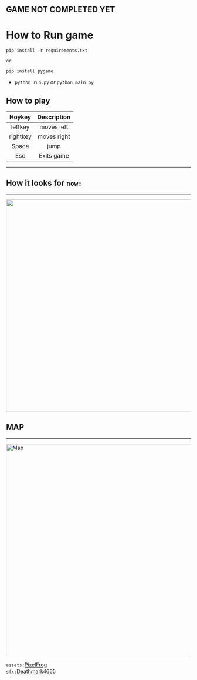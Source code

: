## GAME NOT COMPLETED YET
# How to Run game  

```
pip install -r requirements.txt 

```
*`or`*
```
pip install pygame
```
* `python run.py` *or* `python main.py`

## How to play

| Hoykey | Description |
| :--: | :--: |
| leftkey | moves left |
| rightkey | moves right |
| Space | jump |
| Esc  | Exits game|
***
## How it looks for `now:`
***
<img width="578" src="https://user-images.githubusercontent.com/122863540/229300662-ccb4bab0-5a94-47ca-a736-ccabe93fee75.png">

## MAP 
***

<img width="578" alt="Map" src="https://user-images.githubusercontent.com/122863540/229301084-6331ec66-be58-4bf8-a312-cc5f49c91d70.png">


`assets:`[PixelFrog](https://pixelfrog-assets.itch.io/treasure-hunters/download/eyJleHBpcmVzIjoxNjgwMTAyNDEzLCJpZCI6NTM3NTk5fQ%3d%3d.vLUevHNA6C4cWhPByw%2bGxOQHl%2bA%3d)
<br>`sfx:`[Deathmark4665](https://steamcommunity.com/profiles/76561199170130897/)<img width=16px height=15px src="https://a.slack-edge.com/production-standard-emoji-assets/14.0/google-large/1f1f2-1f1fa@2x.png"/> 
